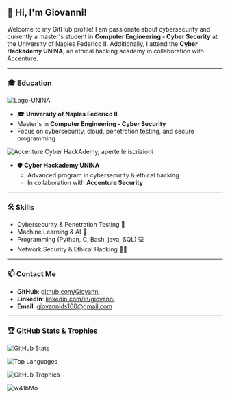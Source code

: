 ## 👋 Hi, I'm Giovanni!

Welcome to my GitHub profile! I am passionate about cybersecurity and currently a master's student in **Computer Engineering - Cyber Security** at the University of Naples Federico II. Additionally, I attend the **Cyber Hackademy UNINA**, an ethical hacking academy in collaboration with Accenture.

---

### 🎓 Education
 ![Logo-UNINA](https://github.com/user-attachments/assets/9e6513b5-8391-4384-8b58-1dacb3348b47)
 - 🎓 **University of Naples Federico II**  
  - Master's in **Computer Engineering - Cyber Security**
  - Focus on cybersecurity, cloud, penetration testing, and secure programming

![Accenture Cyber HackAdemy, aperte le iscrizioni](https://github.com/user-attachments/assets/e70b0f7e-7ed4-474c-bd52-9c95d7869587)
- 🛡 **Cyber Hackademy UNINA**  
  - Advanced program in cybersecurity & ethical hacking
  - In collaboration with **Accenture Security**

---

### 🛠 Skills
- Cybersecurity & Penetration Testing 🔐
- Machine Learning & AI 🤖
- Programming (Python, C, Bash, java, SQL) 💻
- Network Security & Ethical Hacking 🕵️‍♂️

---

### 📫 Contact Me
- **GitHub**: [github.com/Giovanni](https://github.com/Giovanni)
- **LinkedIn**: [linkedin.com/in/giovanni](https://www.linkedin.com/in/giovanni-di-stazio-4a84b92a0/)
- **Email**: [giovannids100@gmail.com](mailto:giovannids100@gmail.com)

---

### 🏆 GitHub Stats & Trophies

![GitHub Stats](https://github-readme-stats.vercel.app/api?username=Giovanni&show_icons=true&theme=dark)

![Top Languages](https://github-readme-stats.vercel.app/api/top-langs/?username=Giovanni&layout=compact&theme=dark)

![GitHub Trophies](https://github-profile-trophy.vercel.app/?username=Giovanni&theme=darkhub&margin-w=15)

![w41bMo](https://github.com/user-attachments/assets/864a9476-d324-4c65-bf86-936a536c4bc1)
